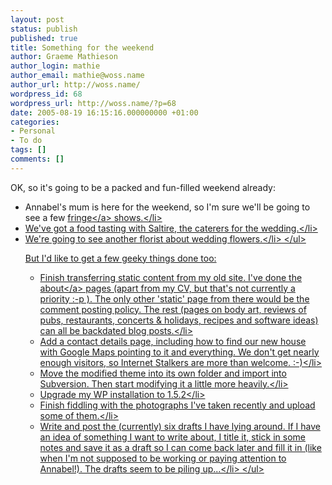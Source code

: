```yaml
---
layout: post
status: publish
published: true
title: Something for the weekend
author: Graeme Mathieson
author_login: mathie
author_email: mathie@woss.name
author_url: http://woss.name/
wordpress_id: 68
wordpress_url: http://woss.name/?p=68
date: 2005-08-19 16:15:16.000000000 +01:00
categories:
- Personal
- To do
tags: []
comments: []
---
```

OK, so it's going to be a packed and fun-filled weekend already:

<ul>
  <li>Annabel's mum is here for the weekend, so I'm sure we'll be going to see a few <a href="http:&#47;&#47;www.edfringe.com&#47;" title="Edinburgh Fringe Festival">fringe<&#47;a> shows.<&#47;li>
  <li>We've got a food tasting with Saltire, the caterers for the wedding.<&#47;li>
  <li>We're going to see another florist about wedding flowers.<&#47;li>
<&#47;ul>

But I'd like to get a few geeky things done too:

<ul>
  <li>Finish transferring static content from my old site.  I've done the <a href="http:&#47;&#47;woss.name&#47;about&#47;" title="About Graeme">about<&#47;a> pages (apart from my CV, but that's not currently a priority :-p ).  The only other 'static' page from there would be the comment posting policy.  The rest (pages on body art, reviews of pubs, restaurants, concerts & holidays, recipes and software ideas) can all be backdated blog posts.<&#47;li>
  <li>Add a contact details page, including how to find our new house with Google Maps pointing to it and everything.  We don't get nearly enough visitors, so Internet Stalkers are more than welcome. :-)<&#47;li>
  <li>Move the modified theme into its own folder and import into Subversion.  Then start modifying it a little more heavily.<&#47;li>
  <li>Upgrade my WP installation to 1.5.2<&#47;li>
  <li>Finish fiddling with the photographs I've taken recently and upload some of them.<&#47;li>
  <li>Write and post the (currently) six drafts I have lying around.  If I have an idea of something I want to write about, I title it, stick in some notes and save it as a draft so I can come back later and fill it in (like when I'm not supposed to be working or paying attention to Annabel!).  The drafts seem to be piling up...<&#47;li>
<&#47;ul>
